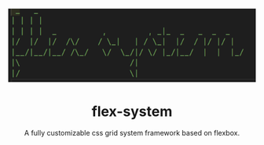 <!--
 _   _
| | | |
| | | |  _          ,         , _|_  _   _  _  _
|/  |/  |/  /\/    / \_|   | / \_|  |/  / |/ |/ |
|__/|__/|__/ /\_/   \/  \_/|/ \/ |_/|__/  |  |  |_/
|\                        /|
|/                        \|

-->
<p align="center">
    <img src="./assets/flex-sys.png" alt="flex-system logo">
</p>

<h1 align="center">flex-system</h1>

<p align="center">
A fully customizable css grid system framework based on flexbox.
</p>
